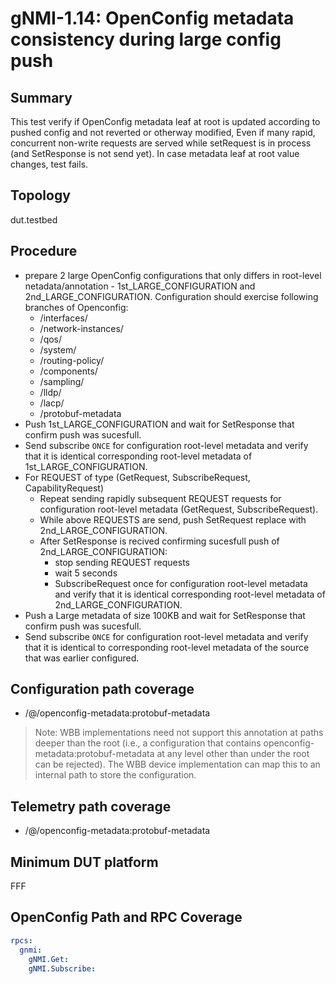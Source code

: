 # gNMI-1.14: OpenConfig metadata consistency during large config push

## Summary
This test verify if OpenConfig metadata leaf at root is updated according to pushed config and not reverted or otherway modified, Even if many rapid, concurrent non-write requests are served while setRequest is in process (and SetResponse is not send yet).
In case metadata leaf at root value changes, test fails.

## Topology
dut.testbed

## Procedure

* prepare 2 large OpenConfig configurations that only differs in root-level netadata/annotation - 1st_LARGE_CONFIGURATION and 2nd_LARGE_CONFIGURATION. Configuration should exercise following branches of Openconfig:
  *  /interfaces/
  *  /network-instances/
  *  /qos/
  *  /system/
  *  /routing-policy/
  *  /components/
  *  /sampling/
  *  /lldp/
  *  /lacp/
  *  /protobuf-metadata
* Push 1st_LARGE_CONFIGURATION and wait for SetResponse that confirm push was sucesfull.
* Send subscribe `ONCE` for configuration root-level metadata and verify that it is identical corresponding root-level metadata of 1st_LARGE_CONFIGURATION.
* For REQUEST of type (GetRequest, SubscribeRequest, CapabilityRequest)
  * Repeat sending rapidly subsequent REQUEST requests for configuration root-level metadata (GetRequest, SubscribeRequest).
  * While above REQUESTS are send, push SetRequest replace with 2nd_LARGE_CONFIGURATION.
  * After SetResponse is recived confirming sucesfull push of 2nd_LARGE_CONFIGURATION:
    * stop sending REQUEST requests
    * wait 5 seconds
    * SubscribeRequest once for configuration root-level metadata and verify that it is identical corresponding root-level metadata of 2nd_LARGE_CONFIGURATION.
* Push a Large metadata of size 100KB and wait for SetResponse that confirm push was sucesfull.
* Send subscribe `ONCE` for configuration root-level metadata and verify that it is identical to corresponding root-level metadata of the source that was earlier configured.

## Configuration path coverage
* /@/openconfig-metadata:protobuf-metadata

> Note: WBB implementations need not support this annotation at paths deeper than the root (i.e., a configuration that contains openconfig-metadata:protobuf-metadata at any level other than under the root can be rejected). The WBB device implementation can map this to an internal path to store the configuration.

## Telemetry path coverage
* /@/openconfig-metadata:protobuf-metadata

## Minimum DUT platform
FFF

## OpenConfig Path and RPC Coverage

```yaml
rpcs:
  gnmi:
    gNMI.Get:
    gNMI.Subscribe:

```
